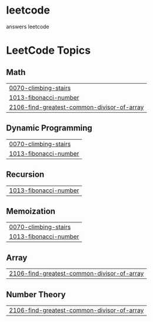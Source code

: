 # leetcode
answers leetcode

<!---LeetCode Topics Start-->
# LeetCode Topics
## Math
|  |
| ------- |
| [0070-climbing-stairs](https://github.com/Mahajan-Sachin/leetcode/tree/master/0070-climbing-stairs) |
| [1013-fibonacci-number](https://github.com/Mahajan-Sachin/leetcode/tree/master/1013-fibonacci-number) |
| [2106-find-greatest-common-divisor-of-array](https://github.com/Mahajan-Sachin/leetcode/tree/master/2106-find-greatest-common-divisor-of-array) |
## Dynamic Programming
|  |
| ------- |
| [0070-climbing-stairs](https://github.com/Mahajan-Sachin/leetcode/tree/master/0070-climbing-stairs) |
| [1013-fibonacci-number](https://github.com/Mahajan-Sachin/leetcode/tree/master/1013-fibonacci-number) |
## Recursion
|  |
| ------- |
| [1013-fibonacci-number](https://github.com/Mahajan-Sachin/leetcode/tree/master/1013-fibonacci-number) |
## Memoization
|  |
| ------- |
| [0070-climbing-stairs](https://github.com/Mahajan-Sachin/leetcode/tree/master/0070-climbing-stairs) |
| [1013-fibonacci-number](https://github.com/Mahajan-Sachin/leetcode/tree/master/1013-fibonacci-number) |
## Array
|  |
| ------- |
| [2106-find-greatest-common-divisor-of-array](https://github.com/Mahajan-Sachin/leetcode/tree/master/2106-find-greatest-common-divisor-of-array) |
## Number Theory
|  |
| ------- |
| [2106-find-greatest-common-divisor-of-array](https://github.com/Mahajan-Sachin/leetcode/tree/master/2106-find-greatest-common-divisor-of-array) |
<!---LeetCode Topics End-->